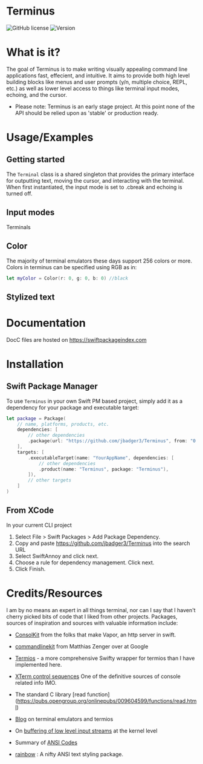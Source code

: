 # Terminus
![GitHub license](https://img.shields.io/github/license/jbadger3/Terminus) ![Version](https://img.shields.io/github/v/tag/jbadger3/Terminus)



# What is it?
The goal of Terminus is to make writing visually appealing command line applications fast, effecient, and intuitive.  It aims to provide both high level building blocks like menus and user prompts (y/n, multiple choice, REPL, etc.) as well as lower level access to things like terminal input modes, echoing, and the cursor.

* Please note: Terminus is an early stage project.  At this point none of the API should be relied upon as 'stable' or production ready.

# Usage/Examples

## Getting started
The `Terminal` class is a shared singleton that provides the primary interface for outputting text, moving the cursor, and interacting with the terminal.  When first instantiated, the input mode is set to .cbreak and echoing is turned off.

## Input modes
Terminals 

## Color
The majority of terminal emulators these days support 256 colors or more.  Colors in terminus can be specified using RGB as in:
```swift
let myColor = Color(r: 0, g: 0, b: 0) //black

```
## Stylized text


# Documentation

DocC files are hosted on https://swiftpackageindex.com 

# Installation

## Swift Package Manager 

To use `Terminus` in your own Swift PM based project, simply add it as a dependency for your package and executable target: 

```swift
let package = Package(
    // name, platforms, products, etc.
    dependencies: [
        // other dependencies
        .package(url: "https://github.com/jbadger3/Terminus", from: "0.1.0"),
    ],
    targets: [
        .executableTarget(name: "YourAppName", dependencies: [
            // other dependencies
            .product(name: "Terminus", package: "Terminus"),
        ]),
        // other targets
    ]
)
```

## From XCode

In your current CLI project
1.  Select File > Swift Packages > Add Package Dependency. 
2. Copy and paste https://github.com/jbadger3/Terminus into the search URL
3. Select SwiftAnnoy and click next.
4. Choose a rule for dependency management.  Click next.
5. Click Finish.


# Credits/Resources

I am by no means an expert in all things terminal, nor can I say that I haven't cherry picked bits of code that I liked from other projects. Packages, sources of inspiration and sources with valuable information include: 

* [ConsolKit](https://github.com/vapor/console-kit) from the folks that make Vapor, an http server in swift.

* [commandlinekit](https://github.com/objecthub/swift-commandlinekit) from Matthias Zenger over at Google

* [Termios](https://github.com/Ponyboy47/Termios) - a more comprehensive Swifty wrapper for termios than I have implemented here.

* [XTerm control sequences](https://invisible-island.net/xterm/ctlseqs/ctlseqs.html) One of the definitive sources of console related info IMO.

* The standard C library [read function] (https://pubs.opengroup.org/onlinepubs/009604599/functions/read.html)

* [Blog](https://blog.nelhage.com/2009/12/a-brief-introduction-to-termios/) on terminal emulators and termios 

* On [buffering of low level input streams](http://www.pixelbeat.org/programming/stdio_buffering/) at the kernel level 

* Summary of [ANSI Codes](https://www.real-world-systems.com/docs/ANSIcode.html)

* [rainbow](https://github.com/onevcat/Rainbow) : A nifty ANSI text styling package.
